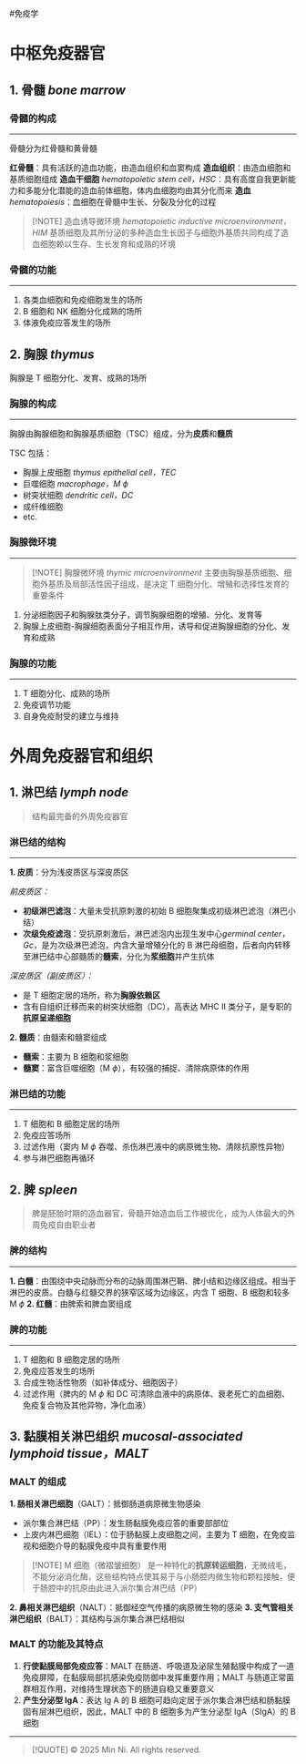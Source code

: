 #免疫学 

# 中枢免疫器官

## 1. 骨髓 *bone marrow*

### 骨髓的构成
---
骨髓分为红骨髓和黄骨髓

**红骨髓**：具有活跃的造血功能，由造血组织和血窦构成
**造血组织**：由造血细胞和基质细胞组成
**造血干细胞** *hematopoietic stem cell，HSC*：具有高度自我更新能力和多能分化潜能的造血前体细胞，体内血细胞均由其分化而来
**造血** *hematopoiesis*：血细胞在骨髓中生长、分裂及分化的过程

> [!NOTE] 造血诱导微环境 *hematopoietic inductive microenvironment，HIM*
> 基质细胞及其所分泌的多种造血生长因子与细胞外基质共同构成了造血细胞赖以生存、生长发育和成熟的环境

### 骨髓的功能
---
1. 各类血细胞和免疫细胞发生的场所
2. B 细胞和 NK 细胞分化成熟的场所
3. 体液免疫应答发生的场所

## 2. 胸腺 *thymus*

胸腺是 T 细胞分化、发育、成熟的场所

### 胸腺的构成
---
胸腺由胸腺细胞和胸腺基质细胞（TSC）组成，分为**皮质**和**髓质**

TSC 包括：
- 胸腺上皮细胞 *thymus epithelial cell，TEC*
- 巨噬细胞 *macrophage，M $\phi$*
- 树突状细胞 *dendritic cell，DC*
- 成纤维细胞
- etc.

### 胸腺微环境
---
> [!NOTE] 胸腺微环境 *thymic microenvironment*
> 主要由胸腺基质细胞、细胞外基质及局部活性因子组成，是决定 T 细胞分化、增殖和选择性发育的重要条件

1. 分泌细胞因子和胸腺肽类分子，调节胸腺细胞的增殖、分化、发育等
2. 胸腺上皮细胞-胸腺细胞表面分子相互作用，诱导和促进胸腺细胞的分化、发育和成熟

### 胸腺的功能
---
1. T 细胞分化、成熟的场所
2. 免疫调节功能
3. 自身免疫耐受的建立与维持

# 外周免疫器官和组织

## 1. 淋巴结 *lymph node*

> 结构最完备的外周免疫器官

### 淋巴结的结构
---
**1. 皮质**：分为浅皮质区与深皮质区

*前皮质区：*
- **初级淋巴滤泡**：大量未受抗原刺激的初始 B 细胞聚集成初级淋巴滤泡（淋巴小结）
- **次级免疫滤泡**：受抗原刺激后，淋巴滤泡内出现生发中心*germinal center，Gc*，是为次级淋巴滤泡，内含大量增殖分化的 B 淋巴母细胞，后者向内转移至淋巴结中心部髓质的**髓索**，分化为**浆细胞**并产生抗体

*深皮质区（副皮质区）：*
- 是 T 细胞定居的场所，称为**胸腺依赖区**
- 含有自组织迁移而来的树突状细胞（DC），高表达 MHC II 类分子，是专职的**抗原呈递细胞**

**2. 髓质**：由髓索和髓窦组成
- **髓索**：主要为 B 细胞和浆细胞
- **髓窦**：富含巨噬细胞（M $\phi$），有较强的捕捉、清除病原体的作用

### 淋巴结的功能
---
1. T 细胞和 B 细胞定居的场所
2. 免疫应答场所
3. 过滤作用（窦内 M $\phi$ 吞噬、杀伤淋巴液中的病原微生物、清除抗原性异物）
4. 参与淋巴细胞再循环

## 2. 脾 *spleen*

> 脾是胚胎时期的造血器官，骨髓开始造血后工作被优化，成为人体最大的外周免疫自由职业者

### 脾的结构
---
**1. 白髓**：由围绕中央动脉而分布的动脉周围淋巴鞘、脾小结和边缘区组成。相当于淋巴的皮质。白髓与红髓交界的狭窄区域为边缘区，内含 T 细胞、B 细胞和较多 M $\phi$ 
**2. 红髓**：由脾索和脾血窦组成

### 脾的功能
---
1. T 细胞和 B 细胞定居的场所
2. 免疫应答发生的场所
3. 合成生物活性物质（如补体成分、细胞因子）
4. 过滤作用（脾内的 M $\phi$ 和 DC 可清除血液中的病原体、衰老死亡的血细胞、免疫复合物及其他异物，净化血液）

## 3. 黏膜相关淋巴组织 *mucosal-associated lymphoid tissue，MALT*

### MALT 的组成

**1. 肠相关淋巴细胞**（GALT）：抵御肠道病原微生物感染
- 派尔集合淋巴结（PP）：发生肠黏膜免疫应答的重要部部位
- 上皮内淋巴细胞（IEL）：位于肠黏膜上皮细胞之间，主要为 T 细胞，在免疫监视和细胞介导的黏膜免疫中具有重要作用

> [!NOTE] M 细胞（微褶皱细胞）
> 是一种特化的**抗原转运细胞**，无微绒毛，不能分泌消化酶，这些结构特点使其易于与小肠腔内微生物和颗粒接触，便于肠腔中的抗原由此进入派尔集合淋巴结（PP）

**2. 鼻相关淋巴组织**（NALT）：抵御经空气传播的病原微生物的感染
**3. 支气管相关淋巴组织**（BALT）：其结构与派尔集合淋巴结相似

### MALT 的功能及其特点
1. **行使黏膜局部免疫应答**：MALT 在肠道、呼吸道及泌尿生殖黏膜中构成了一道免疫屏障，在黏膜局部抗感染免疫防御中发挥重要作用；MALT 与肠道正常菌群相互作用，对维持生理状态下的肠道自稳又重要意义
2. **产生分泌型 IgA**：表达 Ig A 的 B 细胞可趋向定居于派尔集合淋巴结和肠黏膜固有层淋巴组织，因此，MALT 中的 B 细胞多为产生分泌型 IgA（SIgA）的 B 细胞


---
> [!QUOTE] © 2025 Min Ni. All rights reserved.